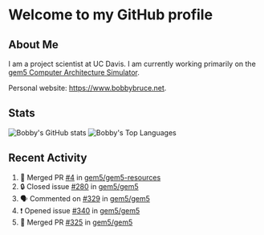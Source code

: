 # Welcome to my GitHub profile

## About Me

I am a project scientist at UC Davis. I am currently working primarily on the [gem5 Computer Architecture Simulator](https://github.com/gem5).

Personal website: <https://www.bobbybruce.net>.

## Stats

![Bobby's GitHub stats](https://github-readme-stats.vercel.app/api?username=bobbyrbruce&show_icons=true&theme=responsive&include_all_commits=true&count_private=true&show=reviews&disable_animations=true)
![Bobby's Top Languages ](https://github-readme-stats.vercel.app/api/top-langs/?username=bobbyrbruce&layout=compact&theme=responsive&count_private=true&langs_count=10&disable_animations=true)

## Recent Activity

<!--START_SECTION:activity-->
1. 🎉 Merged PR [#4](https://github.com/gem5/gem5-resources/pull/4) in [gem5/gem5-resources](https://github.com/gem5/gem5-resources)
2. 🔒 Closed issue [#280](https://github.com/gem5/gem5/issues/280) in [gem5/gem5](https://github.com/gem5/gem5)
3. 🗣 Commented on [#329](https://github.com/gem5/gem5/pull/329#issuecomment-1728624261) in [gem5/gem5](https://github.com/gem5/gem5)
4. ❗ Opened issue [#340](https://github.com/gem5/gem5/issues/340) in [gem5/gem5](https://github.com/gem5/gem5)
5. 🎉 Merged PR [#325](https://github.com/gem5/gem5/pull/325) in [gem5/gem5](https://github.com/gem5/gem5)
<!--END_SECTION:activity-->
